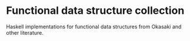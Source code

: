 # Functional data structure collection

Haskell implementations for functional data structures from Okasaki and other literature.

